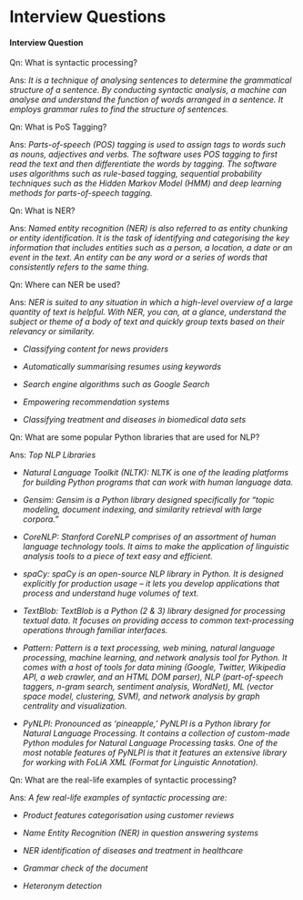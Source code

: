 # Interview Questions

#### Interview Question

Qn: What is syntactic processing?

Ans: *It is a technique of analysing sentences to determine the grammatical structure of a sentence. By conducting syntactic analysis, a machine can analyse and understand the function of words arranged in a sentence. It employs grammar rules to find the structure of sentences.*

Qn: What is PoS Tagging?

Ans: *Parts-of-speech (POS) tagging is used to assign tags to words such as nouns, adjectives and verbs. The software uses POS tagging to first read the text and then differentiate the words by tagging. The software uses algorithms such as rule-based tagging, sequential probability techniques such as the Hidden Markov Model (HMM) and deep learning methods for parts-of-speech tagging.*

Qn: What is NER?

Ans: *Named entity recognition (NER) is also referred to as entity chunking or entity identification. It is the task of identifying and categorising the key information that includes entities such as a person, a location, a date or an event in the text. An entity can be any word or a series of words that consistently refers to the same thing.*

Qn: Where can NER be used?

Ans: *NER is suited to any situation in which a high-level overview of a large quantity of text is helpful. With NER, you can, at a glance, understand the subject or theme of a body of text and quickly group texts based on their relevancy or similarity.*

- *Classifying content for news providers*  

- *Automatically summarising resumes using keywords*  

- *Search engine algorithms such as Google Search*  

- *Empowering recommendation systems*  

- *Classifying treatment and diseases in biomedical data sets*

Qn: What are some popular Python libraries that are used for NLP?

Ans: *Top NLP Libraries*

- *Natural Language Toolkit (NLTK): NLTK is one of the leading platforms for building Python programs that can work with human language data.* 

- *Gensim: Gensim is a Python library designed specifically for “topic modeling, document indexing, and similarity retrieval with large corpora.”*

- *CoreNLP: Stanford CoreNLP comprises of an assortment of human language technology tools. It aims to make the application of linguistic analysis tools to a piece of text easy and efficient.*

- *spaCy: spaCy is an open-source NLP library in Python. It is designed explicitly for production usage – it lets you develop applications that process and understand huge volumes of text.*

- *TextBlob: TextBlob is a Python (2 & 3) library designed for processing textual data. It focuses on providing access to common text-processing operations through familiar interfaces.*

- *Pattern: Pattern is a text processing, web mining, natural language processing, machine learning, and network analysis tool for Python. It comes with a host of tools for data mining (Google, Twitter, Wikipedia API, a web crawler, and an HTML DOM parser), NLP (part-of-speech taggers, n-gram search, sentiment analysis, WordNet), ML (vector space model, clustering, SVM), and network analysis by graph centrality and visualization.* 

- *PyNLPl: Pronounced as ‘pineapple,’ PyNLPl is a Python library for Natural Language Processing. It contains a collection of custom-made Python modules for Natural Language Processing tasks. One of the most notable features of PyNLPl is that it features an extensive library for working with FoLiA XML (Format for Linguistic Annotation).*

Qn: What are the real-life examples of syntactic processing?

Ans: *A few real-life examples of syntactic processing are:*

- *Product features categorisation using customer reviews*  

- *Name Entity Recognition (NER) in question answering systems*  

- *NER identification of diseases and treatment in healthcare*   

- *Grammar check of the document*  

- *Heteronym detection*

